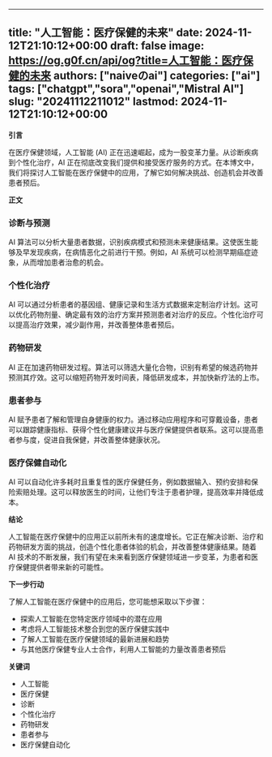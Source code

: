 
---
title: "人工智能：医疗保健的未来"
date: 2024-11-12T21:10:12+00:00
draft: false
image: https://og.g0f.cn/api/og?title=人工智能：医疗保健的未来
authors: ["naiveのai"]
categories: ["ai"]
tags: ["chatgpt","sora","openai","Mistral AI"]
slug: "20241112211012"
lastmod: 2024-11-12T21:10:12+00:00
---
**引言**

在医疗保健领域，人工智能 (AI) 正在迅速崛起，成为一股变革力量。从诊断疾病到个性化治疗，AI 正在彻底改变我们提供和接受医疗服务的方式。在本博文中，我们将探讨人工智能在医疗保健中的应用，了解它如何解决挑战、创造机会并改善患者预后。

**正文**

### 诊断与预测

AI 算法可以分析大量患者数据，识别疾病模式和预测未来健康结果。这使医生能够及早发现疾病，在病情恶化之前进行干预。例如，AI 系统可以检测早期癌症迹象，从而增加患者治愈的机会。

### 个性化治疗

AI 可以通过分析患者的基因组、健康记录和生活方式数据来定制治疗计划。这可以优化药物剂量、确定最有效的治疗方案并预测患者对治疗的反应。个性化治疗可以提高治疗效果，减少副作用，并改善整体患者预后。

### 药物研发

AI 正在加速药物研发过程。算法可以筛选大量化合物，识别有希望的候选药物并预测其疗效。这可以缩短药物开发时间表，降低研发成本，并加快新疗法的上市。

### 患者参与

AI 赋予患者了解和管理自身健康的权力。通过移动应用程序和可穿戴设备，患者可以跟踪健康指标、获得个性化健康建议并与医疗保健提供者联系。这可以提高患者参与度，促进自我保健，并改善整体健康状况。

### 医疗保健自动化

AI 可以自动化许多耗时且重复性的医疗保健任务，例如数据输入、预约安排和保险索赔处理。这可以释放医生的时间，让他们专注于患者护理，提高效率并降低成本。

**结论**

人工智能在医疗保健中的应用正以前所未有的速度增长。它正在解决诊断、治疗和药物研发方面的挑战，创造个性化患者体验的机会，并改善整体健康结果。随着 AI 技术的不断发展，我们有望在未来看到医疗保健领域进一步变革，为患者和医疗保健提供者带来新的可能性。

**下一步行动**

了解人工智能在医疗保健中的应用后，您可能想采取以下步骤：

* 探索人工智能在您特定医疗领域中的潜在应用
* 考虑将人工智能技术整合到您的医疗保健实践中
* 了解人工智能在医疗保健领域的最新进展和趋势
* 与其他医疗保健专业人士合作，利用人工智能的力量改善患者预后

**关键词**

* 人工智能
* 医疗保健
* 诊断
* 个性化治疗
* 药物研发
* 患者参与
* 医疗保健自动化